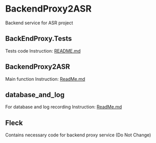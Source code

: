 # BackendProxy2ASR
 Backend service for ASR project
 
## BackEndProxy.Tests
Tests code
Instruction: [README.md](BackEndProxy.Tests/README.md)
## BackendProxy2ASR
Main function
Instruction: [ReadMe.md](BackendProxy2ASR/README.md)
## database_and_log
For database and log recording
Instruction: [ReadMe.md](database_and_log/README.md)
## Fleck
Contains necessary code for backend proxy service (Do Not Change)
